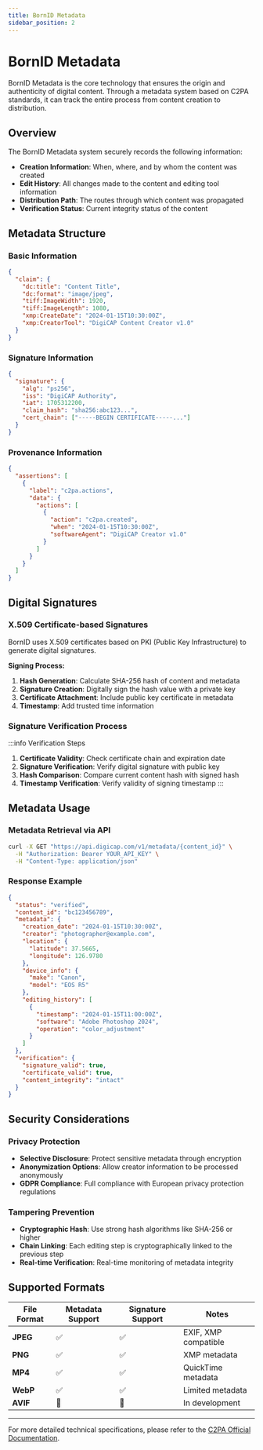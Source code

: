 ```yaml
---
title: BornID Metadata
sidebar_position: 2
---
```


# BornID Metadata

BornID Metadata is the core technology that ensures the origin and authenticity of digital content. Through a metadata system based on C2PA standards, it can track the entire process from content creation to distribution.

## Overview

The BornID Metadata system securely records the following information:

- **Creation Information**: When, where, and by whom the content was created
- **Edit History**: All changes made to the content and editing tool information
- **Distribution Path**: The routes through which content was propagated
- **Verification Status**: Current integrity status of the content

## Metadata Structure

### Basic Information

```json
{
  "claim": {
    "dc:title": "Content Title",
    "dc:format": "image/jpeg",
    "tiff:ImageWidth": 1920,
    "tiff:ImageLength": 1080,
    "xmp:CreateDate": "2024-01-15T10:30:00Z",
    "xmp:CreatorTool": "DigiCAP Content Creator v1.0"
  }
}
```

### Signature Information

```json
{
  "signature": {
    "alg": "ps256",
    "iss": "DigiCAP Authority",
    "iat": 1705312200,
    "claim_hash": "sha256:abc123...",
    "cert_chain": ["-----BEGIN CERTIFICATE-----..."]
  }
}
```

### Provenance Information

```json
{
  "assertions": [
    {
      "label": "c2pa.actions",
      "data": {
        "actions": [
          {
            "action": "c2pa.created",
            "when": "2024-01-15T10:30:00Z",
            "softwareAgent": "DigiCAP Creator v1.0"
          }
        ]
      }
    }
  ]
}
```

## Digital Signatures

### X.509 Certificate-based Signatures

BornID uses X.509 certificates based on PKI (Public Key Infrastructure) to generate digital signatures.

**Signing Process:**
1. **Hash Generation**: Calculate SHA-256 hash of content and metadata
2. **Signature Creation**: Digitally sign the hash value with a private key
3. **Certificate Attachment**: Include public key certificate in metadata
4. **Timestamp**: Add trusted time information

### Signature Verification Process

:::info Verification Steps
1. **Certificate Validity**: Check certificate chain and expiration date
2. **Signature Verification**: Verify digital signature with public key
3. **Hash Comparison**: Compare current content hash with signed hash
4. **Timestamp Verification**: Verify validity of signing timestamp
:::

## Metadata Usage

### Metadata Retrieval via API

```bash
curl -X GET "https://api.digicap.com/v1/metadata/{content_id}" \
  -H "Authorization: Bearer YOUR_API_KEY" \
  -H "Content-Type: application/json"
```

### Response Example

```json
{
  "status": "verified",
  "content_id": "bc123456789",
  "metadata": {
    "creation_date": "2024-01-15T10:30:00Z",
    "creator": "photographer@example.com",
    "location": {
      "latitude": 37.5665,
      "longitude": 126.9780
    },
    "device_info": {
      "make": "Canon",
      "model": "EOS R5"
    },
    "editing_history": [
      {
        "timestamp": "2024-01-15T11:00:00Z",
        "software": "Adobe Photoshop 2024",
        "operation": "color_adjustment"
      }
    ]
  },
  "verification": {
    "signature_valid": true,
    "certificate_valid": true,
    "content_integrity": "intact"
  }
}
```

## Security Considerations

### Privacy Protection

- **Selective Disclosure**: Protect sensitive metadata through encryption
- **Anonymization Options**: Allow creator information to be processed anonymously
- **GDPR Compliance**: Full compliance with European privacy protection regulations

### Tampering Prevention

- **Cryptographic Hash**: Use strong hash algorithms like SHA-256 or higher
- **Chain Linking**: Each editing step is cryptographically linked to the previous step
- **Real-time Verification**: Real-time monitoring of metadata integrity

## Supported Formats

| File Format | Metadata Support | Signature Support | Notes |
|-------------|-----------------|------------------|-------|
| **JPEG** | ✅ | ✅ | EXIF, XMP compatible |
| **PNG** | ✅ | ✅ | XMP metadata |
| **MP4** | ✅ | ✅ | QuickTime metadata |
| **WebP** | ✅ | ✅ | Limited metadata |
| **AVIF** | 🔄 | 🔄 | In development |

---

For more detailed technical specifications, please refer to the [C2PA Official Documentation](https://c2pa.org/specifications/specifications/1.3/specs/C2PA_Specification.html). 